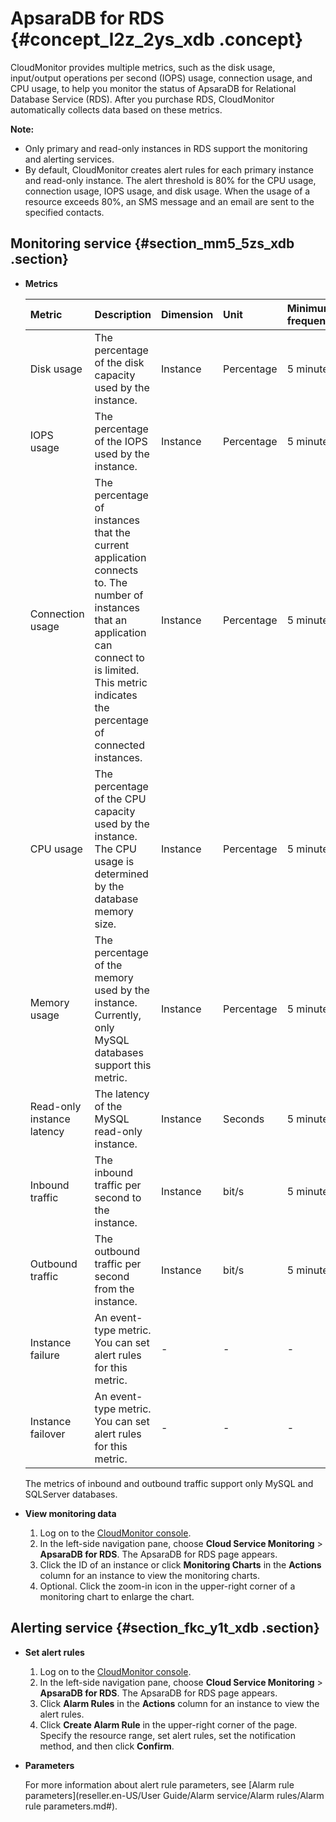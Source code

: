 # ApsaraDB for RDS {#concept_l2z_2ys_xdb .concept}

CloudMonitor provides multiple metrics, such as the disk usage, input/output operations per second \(IOPS\) usage, connection usage, and CPU usage, to help you monitor the status of ApsaraDB for Relational Database Service \(RDS\). After you purchase RDS, CloudMonitor automatically collects data based on these metrics.

**Note:** 

-   Only primary and read-only instances in RDS support the monitoring and alerting services.
-   By default, CloudMonitor creates alert rules for each primary instance and read-only instance. The alert threshold is 80% for the CPU usage, connection usage, IOPS usage, and disk usage. When the usage of a resource exceeds 80%, an SMS message and an email are sent to the specified contacts.

## Monitoring service {#section_mm5_5zs_xdb .section}

-   **Metrics** 

    |Metric|Description|Dimension|Unit|Minimum frequency|
    |:-----|:----------|:--------|:---|:----------------|
    |Disk usage|The percentage of the disk capacity used by the instance.|Instance|Percentage|5 minutes|
    |IOPS usage|The percentage of the IOPS used by the instance.|Instance|Percentage|5 minutes|
    |Connection usage|The percentage of instances that the current application connects to. The number of instances that an application can connect to is limited. This metric indicates the percentage of connected instances.|Instance|Percentage|5 minutes|
    |CPU usage|The percentage of the CPU capacity used by the instance. The CPU usage is determined by the database memory size.|Instance|Percentage|5 minutes|
    |Memory usage|The percentage of the memory used by the instance. Currently, only MySQL databases support this metric.|Instance|Percentage|5 minutes|
    |Read-only instance latency|The latency of the MySQL read-only instance.|Instance|Seconds|5 minutes|
    |Inbound traffic|The inbound traffic per second to the instance.|Instance|bit/s|5 minutes|
    |Outbound traffic|The outbound traffic per second from the instance.|Instance|bit/s|5 minutes|
    |Instance failure|An event-type metric. You can set alert rules for this metric.|-|-|-|
    |Instance failover|An event-type metric. You can set alert rules for this metric.|-|-|-|

    The metrics of inbound and outbound traffic support only MySQL and SQLServer databases.

-   **View monitoring data** 
    1.  Log on to the [CloudMonitor console](https://partners-intl.console.aliyun.com/#/cms).
    2.  In the left-side navigation pane, choose **Cloud Service Monitoring** \> **ApsaraDB for RDS**. The ApsaraDB for RDS page appears.
    3.  Click the ID of an instance or click **Monitoring Charts** in the **Actions** column for an instance to view the monitoring charts.
    4.  Optional. Click the zoom-in icon in the upper-right corner of a monitoring chart to enlarge the chart.

## Alerting service {#section_fkc_y1t_xdb .section}

-   **Set alert rules** 
    1.  Log on to the [CloudMonitor console](https://partners-intl.console.aliyun.com/#/cms).
    2.  In the left-side navigation pane, choose **Cloud Service Monitoring** \> **ApsaraDB for RDS**. The ApsaraDB for RDS page appears.
    3.  Click **Alarm Rules** in the **Actions** column for an instance to view the alert rules.
    4.  Click **Create Alarm Rule** in the upper-right corner of the page. Specify the resource range, set alert rules, set the notification method, and then click **Confirm**.
-   **Parameters** 

    For more information about alert rule parameters, see [Alarm rule parameters](reseller.en-US/User Guide/Alarm service/Alarm rules/Alarm rule parameters.md#).


